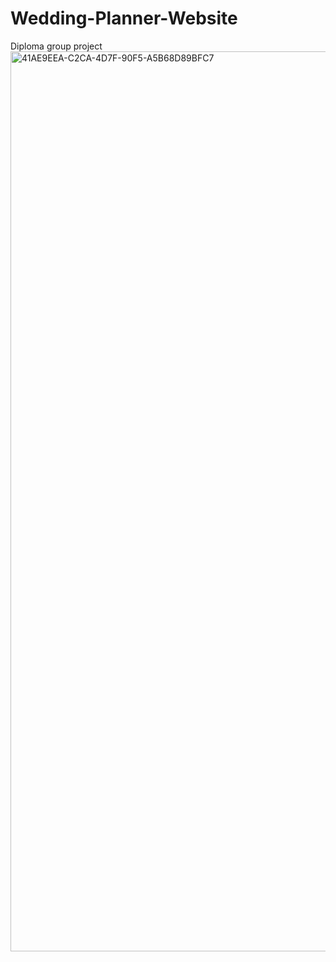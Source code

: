 # Wedding-Planner-Website
Diploma group project
<img width="1440" alt="41AE9EEA-C2CA-4D7F-90F5-A5B68D89BFC7" src="https://user-images.githubusercontent.com/56688632/182024626-199a6ba5-d5b3-4fad-8b78-4adca8499ba2.png">

